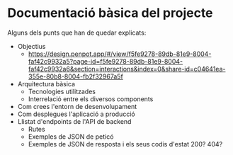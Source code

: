 # Documentació bàsica del projecte
Alguns dels punts que han de quedar explicats:
 * Objectius
    * https://design.penpot.app/#/view/f5fe9278-89db-81e9-8004-faf42c9932a5?page-id=f5fe9278-89db-81e9-8004-faf42c9932a6&section=interactions&index=0&share-id=c04641ea-355e-80b8-8004-fb2f32967a5f
 * Arquitectura bàsica
   * Tecnologies utilitzades
   * Interrelació entre els diversos components
 * Com crees l'entorn de desenvolupament
 * Com desplegues l'aplicació a producció
 * Llistat d'endpoints de l'API de backend
    * Rutes
   * Exemples de JSON de peticó
   * Exemples de JSON de resposta i els seus codis d'estat 200? 404?
